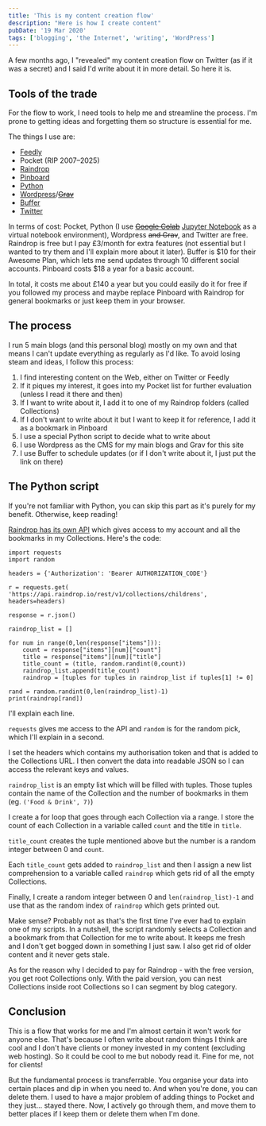 ```yaml
---
title: 'This is my content creation flow'
description: "Here is how I create content"
pubDate: '19 Mar 2020'
tags: ['blogging', 'the Internet', 'writing', 'WordPress']
---
```


A few months ago, I "revealed" my content creation flow on Twitter (as if it was a secret) and I said I'd write about it in more detail. So here it is.

## Tools of the trade
For the flow to work, I need tools to help me and streamline the process. I'm prone to getting ideas and forgetting them so structure is essential for me.

The things I use are:

* [Feedly](https://feedly.com/)
* Pocket (RIP 2007–2025)
* [Raindrop](https://raindrop.io/)
* [Pinboard](https://pinboard.in/)
* [Python](https://www.python.org/)
* [Wordpress](https://wordpress.org/)/~~[Grav](https://getgrav.org/)~~
* [Buffer](https://buffer.com/)
* [Twitter](https://twitter.com/)

In terms of cost: Pocket, Python (I use ~~[Google Colab](https://colab.research.google.com/)~~ [Jupyter Notebook](https://jupyter.org/) as a virtual notebook environment), Wordpress ~~and Grav~~, and Twitter are free. Raindrop is free but I pay £3/month for extra features (not essential but I wanted to try them and I'll explain more about it later). Buffer is $10 for their Awesome Plan, which lets me send updates through 10 different social accounts. Pinboard costs $18 a year for a basic account.

In total, it costs me about £140 a year but you could easily do it for free if you followed my process and maybe replace Pinboard with Raindrop for general bookmarks or just keep them in your browser.

## The process
I run 5 main blogs (and this personal blog) mostly on my own and that means I can't update everything as regularly as I'd like. To avoid losing steam and ideas, I follow this process:

1. I find interesting content on the Web, either on Twitter or Feedly
2. If it piques my interest, it goes into my Pocket list for further evaluation (unless I read it there and then)
3. If I want to write about it, I add it to one of my Raindrop folders (called Collections)
4. If I don't want to write about it but I want to keep it for reference, I add it as a bookmark in Pinboard
5. I use a special Python script to decide what to write about
6. I use Wordpress as the CMS for my main blogs and Grav for this site
7. I use Buffer to schedule updates (or if I don't write about it, I just put the link on there)

## The Python script
If you're not familiar with Python, you can skip this part as it's purely for my benefit. Otherwise, keep reading!

[Raindrop has its own API](https://help.raindrop.io/collections/) which gives access to my account and all the bookmarks in my Collections. Here's the code:

~~~
import requests
import random

headers = {'Authorization': 'Bearer AUTHORIZATION_CODE'}

r = requests.get(
'https://api.raindrop.io/rest/v1/collections/childrens', headers=headers)

response = r.json()

raindrop_list = []

for num in range(0,len(response["items"])):
	count = response["items"][num]["count"]
	title = response["items"][num]["title"]
	title_count = (title, random.randint(0,count))
	raindrop_list.append(title_count)
	raindrop = [tuples for tuples in raindrop_list if tuples[1] != 0]

rand = random.randint(0,len(raindrop_list)-1)
print(raindrop[rand])
~~~
I'll explain each line.

`requests` gives me access to the API and `random` is for the random pick, which I'll explain in a second.

I set the headers which contains my authorisation token and that is added to the Collections URL. I then convert the data into readable JSON so I can access the relevant keys and values.

`raindrop_list` is an empty list which will be filled with tuples. Those tuples contain the name of the Collection and the number of bookmarks in them (eg. `('Food & Drink', 7)`)

I create a for loop that goes through each Collection via a range. I store the count of each Collection in a variable called `count` and the title in `title`.

`title_count` creates the tuple mentioned above but the number is a random integer between 0 and `count`.

Each `title_count` gets added to `raindrop_list` and then I assign a new list comprehension to a variable called `raindrop` which gets rid of all the empty Collections.

Finally, I create a random integer between 0 and `len(raindrop_list)-1` and use that as the random index of `raindrop` which gets printed out.

Make sense? Probably not as that's the first time I've ever had to explain one of my scripts. In a nutshell, the script randomly selects a Collection and a bookmark from that Collection for me to write about. It keeps me fresh and I don't get bogged down in something I just saw. I also get rid of older content and it never gets stale.

As for the reason why I decided to pay for Raindrop - with the free version, you get root Collections only. With the paid version, you can nest Collections inside root Collections so I can segment by blog category.

## Conclusion
This is a flow that works for me and I'm almost certain it won't work for anyone else. That's because I often write about random things I think are cool and I don't have clients or money invested in my content (excluding web hosting). So it could be cool to me but nobody read it. Fine for me, not for clients!

But the fundamental process is transferrable. You organise your data into certain places and dip in when you need to. And when you're done, you can delete them. I used to have a major problem of adding things to Pocket and they just... stayed there. Now, I actively go through them, and move them to better places if I keep them or delete them when I'm done.